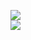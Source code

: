 [![](https://img.shields.io/badge/Made%20With-Github%20Spray-lightgrey.svg?style=for-the-badge&logo=github)](https://github.com/Annihil/github-spray#11694)  
[![](https://i.imgur.com/2DrTn0Z.gif)](https://github.com/Annihil/github-spray)